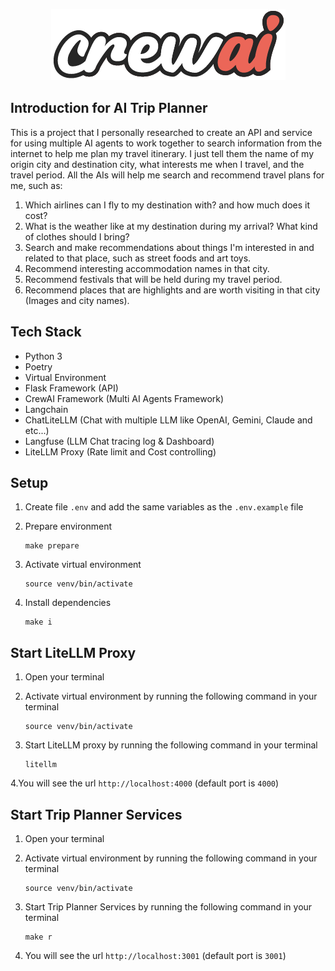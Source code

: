 <div align="center">

![Logo of CrewAI](./crewai_logo.png)


</div>

## Introduction for AI Trip Planner 

This is a project that I personally researched to create an API and service for using multiple AI agents to work together to search information from the internet to help me plan my travel itinerary. I just tell them the name of my origin city and destination city, what interests me when I travel, and the travel period. All the AIs will help me search and recommend travel plans for me, such as:
1. Which airlines can I fly to my destination with? and how much does it cost?
2. What is the weather like at my destination during my arrival? What kind of clothes should I bring?
3. Search and make recommendations about things I'm interested in and related to that place, such as street foods and art toys.
4. Recommend interesting accommodation names in that city.
5. Recommend festivals that will be held during my travel period.
6. Recommend places that are highlights and are worth visiting in that city (Images and city names).

## Tech Stack
- Python 3
- Poetry
- Virtual Environment
- Flask Framework (API)
- CrewAI Framework (Multi AI Agents Framework)
- Langchain
- ChatLiteLLM (Chat with multiple LLM like OpenAI, Gemini, Claude and etc...)
- Langfuse (LLM Chat tracing log & Dashboard)
- LiteLLM Proxy (Rate limit and Cost controlling)

## Setup
1. Create file `.env` and add the same variables as the `.env.example` file

2. Prepare environment
   ```
   make prepare
   ```

4. Activate virtual environment
   ```
   source venv/bin/activate
   ```

6. Install dependencies
   ```
   make i
   ```

## Start LiteLLM Proxy
1. Open your terminal

2. Activate virtual environment by running the following command in your terminal
   ```
   source venv/bin/activate
   ```
   
4. Start LiteLLM proxy by running the following command in your terminal 
   ```
   litellm
   ```
   
4.You will see the url `http://localhost:4000` (default port is `4000`)


## Start Trip Planner Services
1. Open your terminal

2. Activate virtual environment by running the following command in your terminal
   ```
   source venv/bin/activate
   ```
   
4. Start Trip Planner Services by running the following command in your terminal
   ```
   make r
   ```

6. You will see the url `http://localhost:3001` (default port is `3001`)
